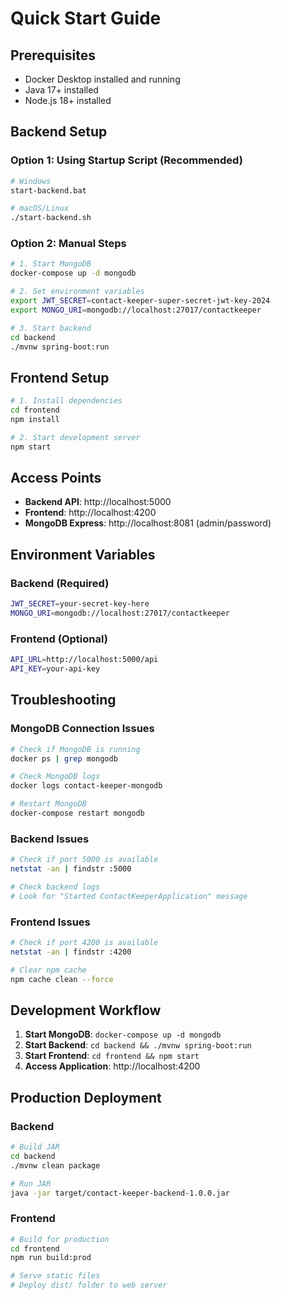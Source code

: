 # Quick Start Guide

## Prerequisites
- Docker Desktop installed and running
- Java 17+ installed
- Node.js 18+ installed

## Backend Setup

### Option 1: Using Startup Script (Recommended)
```bash
# Windows
start-backend.bat

# macOS/Linux
./start-backend.sh
```

### Option 2: Manual Steps
```bash
# 1. Start MongoDB
docker-compose up -d mongodb

# 2. Set environment variables
export JWT_SECRET=contact-keeper-super-secret-jwt-key-2024
export MONGO_URI=mongodb://localhost:27017/contactkeeper

# 3. Start backend
cd backend
./mvnw spring-boot:run
```

## Frontend Setup
```bash
# 1. Install dependencies
cd frontend
npm install

# 2. Start development server
npm start
```

## Access Points
- **Backend API**: http://localhost:5000
- **Frontend**: http://localhost:4200
- **MongoDB Express**: http://localhost:8081 (admin/password)

## Environment Variables

### Backend (Required)
```bash
JWT_SECRET=your-secret-key-here
MONGO_URI=mongodb://localhost:27017/contactkeeper
```

### Frontend (Optional)
```bash
API_URL=http://localhost:5000/api
API_KEY=your-api-key
```

## Troubleshooting

### MongoDB Connection Issues
```bash
# Check if MongoDB is running
docker ps | grep mongodb

# Check MongoDB logs
docker logs contact-keeper-mongodb

# Restart MongoDB
docker-compose restart mongodb
```

### Backend Issues
```bash
# Check if port 5000 is available
netstat -an | findstr :5000

# Check backend logs
# Look for "Started ContactKeeperApplication" message
```

### Frontend Issues
```bash
# Check if port 4200 is available
netstat -an | findstr :4200

# Clear npm cache
npm cache clean --force
```

## Development Workflow

1. **Start MongoDB**: `docker-compose up -d mongodb`
2. **Start Backend**: `cd backend && ./mvnw spring-boot:run`
3. **Start Frontend**: `cd frontend && npm start`
4. **Access Application**: http://localhost:4200

## Production Deployment

### Backend
```bash
# Build JAR
cd backend
./mvnw clean package

# Run JAR
java -jar target/contact-keeper-backend-1.0.0.jar
```

### Frontend
```bash
# Build for production
cd frontend
npm run build:prod

# Serve static files
# Deploy dist/ folder to web server
```